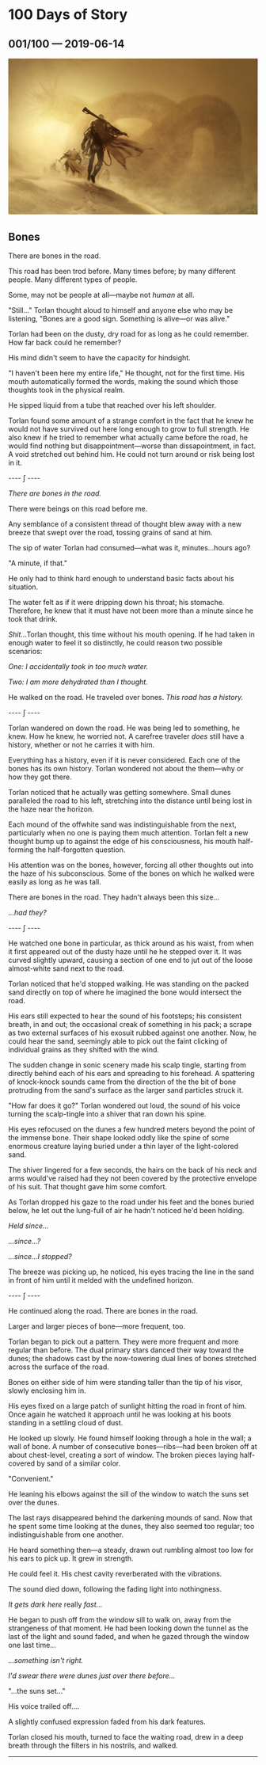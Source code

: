 # 100 Days of Story

## 001/100 — 2019-06-14

![Bones Visual Inspiration](001-bones.jpg)

## Bones

There are bones in the road.

This road has been trod before. Many times before; by many different people. Many different types of people.

Some, may not be people at all—maybe not _human_ at all.

"Still..." Torlan thought aloud to himself and anyone else who may be listening, "Bones are a good sign. Something is alive—or was alive."

Torlan had been on the dusty, dry road for as long as he could remember. How far back could he remember?

His mind didn't seem to have the capacity for hindsight.

"I haven't been here my entire life," He thought, not for the first time. His mouth automatically formed the words, making the sound which those thoughts took in the physical realm.

He sipped liquid from a tube that reached over his left shoulder.

Torlan found some amount of a strange comfort in the fact that he knew he would not have survived out here long enough to grow to full strength. He also knew if he tried to remember what actually came before the road, he would find nothing but disappointment—worse than dissapointment, in fact. A void stretched out behind him. He could not turn around or risk being lost in it.

---- ∫ ----

_There are bones in the road._

There were beings on this road before me.

Any semblance of a consistent thread of thought blew away with a new breeze that swept over the road, tossing grains of sand at him.

The sip of water Torlan had consumed—what was it, minutes...hours ago?

"A minute, if that."

He only had to think hard enough to understand basic facts about his situation.

The water felt as if it were dripping down his throat; his stomache. Therefore, he knew that it must have not been more than a minute since he took that drink.

_Shit_...Torlan thought, this time without his mouth opening. If he had taken in enough water to feel it so distinctly, he could reason two possible scenarios:

_One: I accidentally took in too much water._

_Two: I am more dehydrated than I thought._

He walked on the road. He traveled over bones. _This road has a history._

---- ∫ ----

Torlan wandered on down the road. He was being led to something, he knew. How he knew, he worried not. A carefree traveler _does_ still have a history, whether or not he carries it with him.

Everything has a history, even if it is never considered. Each one of the bones has its own history. Torlan wondered not about the them—why or how they got there.

Torlan noticed that he actually was getting somewhere. Small dunes paralleled the road to his left, stretching into the distance until being lost in the haze near the horizon. 

Each mound of the offwhite sand was indistinguishable from the next, particularly when no one is paying them much attention. Torlan felt a new thought bump up to against the edge of his consciousness, his mouth half-forming the half-forgotten question.

His attention was on the bones, however, forcing all other thoughts out into the haze of his subconscious. Some of the bones on which he walked were easily as long as he was tall.

There are bones in the road. They hadn't always been this size...

_...had they?_

---- ∫ ----

He watched one bone in particular, as thick around as his waist, from when it first appeared out of the dusty haze until he he stepped over it. It was curved slightly upward, causing a section of one end to jut out of the loose almost-white sand next to the road.

Torlan noticed that he'd stopped walking. He was standing on the packed sand directly on top of where he imagined the bone would intersect the road.

His ears still expected to hear the sound of his footsteps; his consistent breath, in and out; the occasional creak of something in his pack; a scrape as two external surfaces of his exosuit rubbed against one another. Now, he could hear the sand, seemingly able to pick out the faint clicking of individual grains as they shifted with the wind.

The sudden change in sonic scenery made his scalp tingle, starting from directly behind each of his ears and spreading to his forehead. A spattering of knock-knock sounds came from the direction of the the bit of bone protruding from the sand's surface as the larger sand particles struck it.

"How far does it go?" Torlan wondered out loud, the sound of his voice turning the scalp-tingle into a shiver that ran down his spine. 

His eyes refocused on the dunes a few hundred meters beyond the point of the immense bone. Their shape looked oddly like the spine of some enormous creature laying buried under a thin layer of the light-colored sand.

The shiver lingered for a few seconds, the hairs on the back of his neck and arms would've raised had they not been covered by the protective envelope of his suit. That thought gave him some comfort.

As Torlan dropped his gaze to the road under his feet and the bones buried below, he let out the lung-full of air he hadn't noticed he'd been holding.

_Held since..._

_...since...?_

_...since...I stopped?_

The breeze was picking up, he noticed, his eyes tracing the line in the sand in front of him until it melded with the undefined horizon.

---- ∫ ----

He continued along the road. There are bones in the road.

Larger and larger pieces of bone—more frequent, too.

Torlan began to pick out a pattern. They were more frequent and more regular than before. The dual primary stars danced their way toward the dunes; the shadows cast by the now-towering dual lines of bones stretched across the surface of the road.

Bones on either side of him were standing taller than the tip of his visor, slowly enclosing him in.

His eyes fixed on a large patch of sunlight hitting the road in front of him. Once again he watched it approach until he was looking at his boots standing in a settling cloud of dust.

He looked up slowly. He found himself looking through a hole in the wall; a wall of bone. A number of consecutive bones—ribs—had been broken off at about chest-level, creating a sort of window. The broken pieces laying half-covered by sand of a similar color.

"Convenient."

He leaning his elbows against the sill of the window to watch the suns set over the dunes.

The last rays disappeared behind the darkening mounds of sand. Now that he spent some time looking at the dunes, they also seemed too regular; too indistinguishable from one another.

He heard something then—a steady, drawn out rumbling almost too low for his ears to pick up. It grew in strength.

He could feel it. His chest cavity reverberated with the vibrations.

The sound died down, following the fading light into nothingness.

_It gets dark here_ really _fast..._

He began to push off from the window sill to walk on, away from the strangeness of that moment. He had been looking down the tunnel as the last of the light and sound faded, and when he gazed through the window one last time...

_...something isn't right._

_I'd swear there were dunes just over there before..._

"...the suns set..."

His voice trailed off....

A slightly confused expression faded from his dark features.

Torlan closed his mouth, turned to face the waiting road, drew in a deep breath through the filters in his nostrils, and walked.

---
